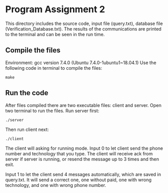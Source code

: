# Program Assignment 2
This directory includes the source code, input file (query.txt), database file (Verification_Database.txt).
The results of the communications are printed to the terminal and can be seen in the run time.

## Compile the files
Environment: gcc version 7.4.0 (Ubuntu 7.4.0-1ubuntu1~18.04.1)
Use the following code in terminal to compile the files:

	make

## Run the code
After files compiled there are two executable files: client and server.
Open two terminal to run the files. Run server first:

	./server

Then run client next:

	./client

The client will asking for running mode. Input 0 to let client send the phone number and technology that you type. The client will receive ack from server if server is running, or resend the message up to 3 times and then exit.

Input 1 to let the client send 4 messages automatically, which are saved in query.txt. It will send a correct one, one without paid,  one with wrong technology, and one with wrong phone number.